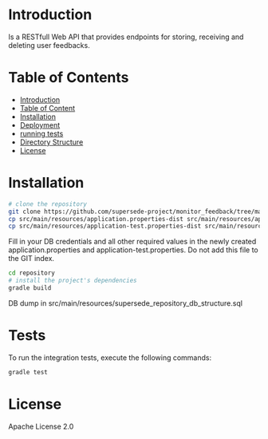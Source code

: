 # Introduction

Is a RESTfull Web API that provides endpoints for storing, receiving and deleting user feedbacks.

# Table of Contents

- [Introduction](#introduction)
- [Table of Content](#table-of-content)
- [Installation](#installation)
- [Deployment](#deployment)
- [running tests](#tests)
- [Directory Structure](#directory-structure)
- [License](#license)

# Installation

```bash
# clone the repository
git clone https://github.com/supersede-project/monitor_feedback/tree/master/repository
cp src/main/resources/application.properties-dist src/main/resources/application.properties
cp src/main/resources/application-test.properties-dist src/main/resources/application-test.properties
```

Fill in your DB credentials and all other required values in the newly created application.properties and application-test.properties. Do not add this file to the GIT index.

```bash
cd repository
# install the project's dependencies
gradle build
```

DB dump in src/main/resources/supersede_repository_db_structure.sql

# Tests

To run the integration tests, execute the following commands:

```bash
gradle test
```

# License

Apache License 2.0
